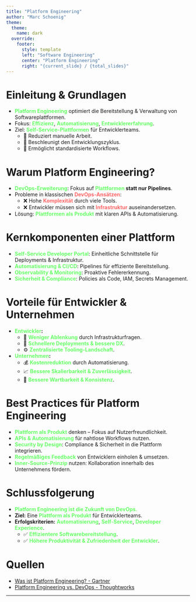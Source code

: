 ```yaml
---
title: "Platform Engineering"
author: "Marc Schoenig"
theme:
  theme:
    name: dark
  override:
    footer:
      style: template
      left: "Software Engineering"
      center: "Platform Engineering"
      right: "{current_slide} / {total_slides}"
---
```


Einleitung & Grundlagen
===  
- **<span style="color: #66ff66;">Platform Engineering</span>** optimiert die Bereitstellung & Verwaltung von Softwareplattformen.  
- Fokus: **<span style="color: #66ff66;">Effizienz</span>**, **<span style="color: #66ff66;">Automatisierung</span>**, **<span style="color: #66ff66;">Entwicklererfahrung</span>**.  
- Ziel: **<span style="color: #66ff66;">Self-Service-Plattformen</span>** für Entwicklerteams.  
  - 🔄 Reduziert manuelle Arbeit.  
  - 🚀 Beschleunigt den Entwicklungszyklus.  
  - 🔧 Ermöglicht standardisierte Workflows.  
<!-- end_slide -->  

Warum Platform Engineering?
===  
- **<span style="color: #66ff66;">DevOps-Erweiterung</span>**: Fokus auf **<span style="color: #66ff66;">Plattformen</span> statt nur Pipelines**.  
- Probleme in klassischen **<span style="color: #ff6666;">DevOps-Ansätzen</span>**:  
  - ❌ Hohe **<span style="color: #ff6666;">Komplexität</span>** durch viele Tools.  
  - ❌ Entwickler müssen sich mit **<span style="color: #ff6666;">Infrastruktur</span>** auseinandersetzen.  
- Lösung: **<span style="color: #66ff66;">Plattformen als Produkt</span>** mit klaren APIs & Automatisierung.  
<!-- end_slide -->  

Kernkomponenten einer Plattform
===  
- **<span style="color: #66ff66;">Self-Service Developer Portal</span>**: Einheitliche Schnittstelle für Deployments & Infrastruktur.  
- **<span style="color: #66ff66;">Automatisierung & CI/CD</span>**: Pipelines für effiziente Bereitstellung.  
- **<span style="color: #66ff66;">Observability & Monitoring</span>**: Proaktive Fehlererkennung.  
- **<span style="color: #66ff66;">Sicherheit & Compliance</span>**: Policies als Code, IAM, Secrets Management.  
<!-- end_slide -->  

Vorteile für Entwickler & Unternehmen
===  
- **<span style="color: #66ff66;">Entwickler</span>:**  
  - 🎯 **<span style="color: #66ff66;">Weniger Ablenkung</span>** durch Infrastrukturfragen.  
  - 🚀 **<span style="color: #66ff66;">Schnellere Deployments & bessere DX</span>**.  
  - ⚙️ **<span style="color: #66ff66;">Zentralisierte Tooling-Landschaft</span>**.  
- **<span style="color: #66ff66;">Unternehmen</span>:**  
  - 💰 **<span style="color: #66ff66;">Kostenreduktion</span>** durch Automatisierung.  
  - 📈 **<span style="color: #66ff66;">Bessere Skalierbarkeit & Zuverlässigkeit</span>**.  
  - 🔄 **<span style="color: #66ff66;">Bessere Wartbarkeit & Konsistenz</span>**.  
<!-- end_slide -->  

Best Practices für Platform Engineering
===  
- **<span style="color: #66ff66;">Plattform als Produkt</span>** denken – Fokus auf Nutzerfreundlichkeit.  
- **<span style="color: #66ff66;">APIs & Automatisierung</span>** für nahtlose Workflows nutzen.  
- **<span style="color: #66ff66;">Security by Design</span>**: Compliance & Sicherheit in die Plattform integrieren.  
- **<span style="color: #66ff66;">Regelmäßiges Feedback</span>** von Entwicklern einholen & umsetzen.  
- **<span style="color: #66ff66;">Inner-Source-Prinzip</span>** nutzen: Kollaboration innerhalb des Unternehmens fördern.  
<!-- end_slide -->  

Schlussfolgerung
===  
- **<span style="color: #66ff66;">Platform Engineering ist die Zukunft von DevOps.</span>**  
- **Ziel:** Eine **<span style="color: #66ff66;">Plattform als Produkt</span>** für Entwicklerteams.  
- **Erfolgskriterien:** **<span style="color: #66ff66;">Automatisierung</span>**, **<span style="color: #66ff66;">Self-Service</span>**, **<span style="color: #66ff66;">Developer Experience</span>**.  
  - ✅ **<span style="color: #66ff66;">Effizientere Softwarebereitstellung</span>**.  
  - ✅ **<span style="color: #66ff66;">Höhere Produktivität & Zufriedenheit der Entwickler</span>**.  
<!-- end_slide -->  

Quellen
===  
- [Was ist Platform Engineering? - Gartner](https://www.gartner.de/de/artikel/was-ist-platform-engineering)  
- [Platform Engineering vs. DevOps - Thoughtworks](https://www.thoughtworks.com/de/insights/blog/platform-engineering-vs-devops)  
<!-- end_slide -->

---

